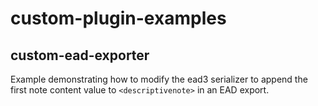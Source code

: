 # custom-plugin-examples

## custom-ead-exporter

Example demonstrating how to modify the ead3 serializer to append the first note content value to `<descriptivenote>` in an EAD export.
